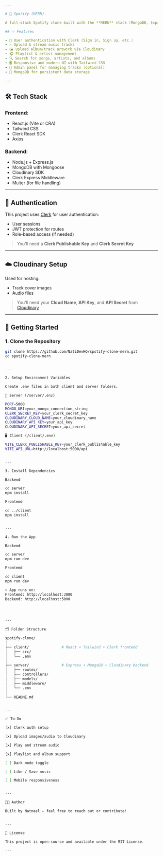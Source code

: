 ```yaml
---

# 🎵 Spotify (MERN). 

A full-stack Spotify clone built with the **MERN** stack (MongoDB, Express, React, Node.js), **Clerk** for authentication, **Cloudinary** for image & audio uploads, and **Tailwind CSS** for UI styling.

## ✨ Features

- 🔐 User authentication with Clerk (Sign in, Sign up, etc.)
- 🎶 Upload & stream music tracks
- 🖼 Upload album/track artwork via Cloudinary
- 🎧 Playlist & artist management
- 🔍 Search for songs, artists, and albums
- 🖥 Responsive and modern UI with Tailwind CSS
- 📝 Admin panel for managing tracks (optional)
- 💾 MongoDB for persistent data storage

---
```


## 🛠 Tech Stack

### Frontend:

- React.js (Vite or CRA)
- Tailwind CSS
- Clerk React SDK
- Axios

### Backend:

- Node.js + Express.js
- MongoDB with Mongoose
- Cloudinary SDK
- Clerk Express Middleware
- Multer (for file handling)

---

## 🔐 Authentication

This project uses [Clerk](https://clerk.com/) for user authentication:

- User sessions
- JWT protection for routes
- Role-based access (if needed)

> You'll need a **Clerk Publishable Key** and **Clerk Secret Key**

---

## ☁️ Cloudinary Setup

Used for hosting:

- Track cover images
- Audio files

> You'll need your **Cloud Name**, **API Key**, and **API Secret** from [Cloudinary](https://cloudinary.com/)

---

## 🚀 Getting Started

### 1. Clone the Repository

```bash
git clone https://github.com/NatiDevHQ/spotify-clone-mern.git
cd spotify-clone-mern


---

2. Setup Environment Variables

Create .env files in both client and server folders.

🧠 Server (/server/.env)

PORT=5000
MONGO_URI=your_mongo_connection_string
CLERK_SECRET_KEY=your_clerk_secret_key
CLOUDINARY_CLOUD_NAME=your_cloudinary_name
CLOUDINARY_API_KEY=your_api_key
CLOUDINARY_API_SECRET=your_api_secret

🖥 Client (/client/.env)

VITE_CLERK_PUBLISHABLE_KEY=your_clerk_publishable_key
VITE_API_URL=http://localhost:5000/api


---

3. Install Dependencies

Backend

cd server
npm install

Frontend

cd ../client
npm install


---

4. Run the App

Backend

cd server
npm run dev

Frontend

cd client
npm run dev

> App runs on:
Frontend: http://localhost:3000
Backend: http://localhost:5000




---

🗂 Folder Structure

spotify-clone/
│
├── client/               # React + Tailwind + Clerk frontend
│   ├── src/
│   └── .env
│
├── server/               # Express + MongoDB + Cloudinary backend
│   ├── routes/
│   ├── controllers/
│   ├── models/
│   ├── middleware/
│   └── .env
│
└── README.md


---

✅ To-Do

[x] Clerk auth setup

[x] Upload images/audio to Cloudinary

[x] Play and stream audio

[x] Playlist and album support

[ ] Dark mode toggle

[ ] Like / Save music

[ ] Mobile responsiveness


---

🧑‍💻 Author

Built by Natnael – feel free to reach out or contribute!


---

📄 License

This project is open-source and available under the MIT License.

---


```
